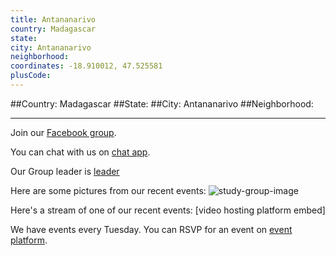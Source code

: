 ```yaml
---
title: Antananarivo
country: Madagascar
state: 
city: Antananarivo
neighborhood: 
coordinates: -18.910012, 47.525581
plusCode:
---
```


##Country: Madagascar
##State: 
##City: Antananarivo
##Neighborhood: 
*****
Join our [Facebook group](https://www.facebook.com/groups/free.code.camp.antananarivo).

You can chat with us on [chat app]().

Our Group leader is [leader]()

Here are some pictures from our recent events:
![study-group-image]()

Here's a stream of one of our recent events:
[video hosting platform embed]

We have events every Tuesday. You can RSVP for an event on [event platform]().
